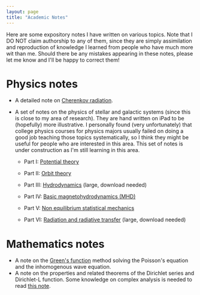 ```yaml
---
layout: page
title: "Academic Notes"
---
```

Here are some expository notes I have written on various topics. Note that I DO NOT claim authorship to any of them, since they are simply assimilation and reproduction of knowledge I learned from people who have much more wit than me. Should there be any mistakes appearing in these notes, please let me know and I'll be happy to correct them!

# Physics notes
- A detailed note on [Cherenkov radiation](https://drive.google.com/file/d/1r_xjfifDp4zdb660yxlmsMfX7sj7ytZO/view?usp=sharing).

- A set of notes on the physics of stellar and galactic systems (since this is close to my area of research). They are hand written on iPad to be (hopefully) more illustrative. I personally found (very unfortunately) that college physics courses for physics majors usually failed on doing a good job teaching those topics systematically, so I think they might be useful for people who are interested in this area. This set of notes is under construction as I'm still learning in this area.

  - Part I: [Potential theory](https://drive.google.com/file/d/1ca4ACnVljFl_Rk8_rVmfp5GX7hpvB9od/view?usp=share_link)
  
  - Part II: [Orbit theory](https://drive.google.com/file/d/14iDPTE5H1O1Re7tufXQ3BOfhwGe36bmJ/view?usp=share_link)
 
  - Part III: [Hydrodynamics](https://drive.google.com/file/d/12331fBUfP-uCNwstLrrAgIz7Yq32sQ6O/view?usp=share_link) (large, download needed)
    
  - Part IV: [Basic magnetohydrodynamics (MHD)](https://drive.google.com/file/d/1z2qCSN-NRQRDJqtXtp3RQnXur0lXVArc/view?usp=sharing)
 
  - Part V: [Non equilibrium statistical mechanics](https://drive.google.com/file/d/1CyeUVzmYeuHu61Orl53OR8TUVuGtzhks/view?usp=share_link)

  - Part VI: [Radiation and radiative transfer](https://drive.google.com/file/d/1N8AWk9TY1UfH5vh-dT0AtfvLzNAaeRbG/view?usp=sharing) (large, download needed)
 

# Mathematics notes
- A note on the [Green's function](https://drive.google.com/file/d/1fkJii5_duQACc09TidWaH_ASHRIz8y95/view?usp=sharing) method solving the Poisson's equation and the inhomogenous wave equation.
- A note on the properties and related theorems of the Dirichlet series and Dirichlet-L function. Some knowledge on complex analysis is needed to read [this note](Dirichlet_Series-2.pdf).
